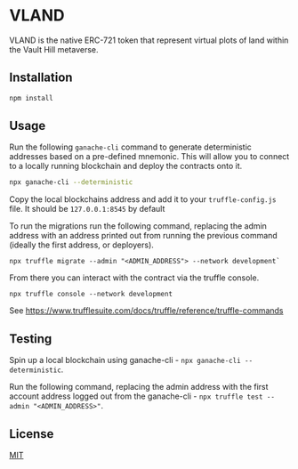 # VLAND

VLAND is the native ERC-721 token that represent virtual plots of land within the Vault Hill metaverse.

## Installation

```bash
npm install
```

## Usage

Run the following `ganache-cli` command to generate deterministic addresses based on a pre-defined mnemonic. This will allow you to connect to a locally running blockchain and deploy the contracts onto it.

```bash
npx ganache-cli --deterministic
```
Copy the local blockchains address and add it to your `truffle-config.js` file. It should be `127.0.0.1:8545` by default

To run the migrations run the following command, replacing the admin address with an address printed out from running the  previous command (ideally the first address, or deployers).

```
npx truffle migrate --admin "<ADMIN_ADDRESS"> --network development`
```
From there you can interact with the contract via the truffle console.

```
npx truffle console --network development
```

See https://www.trufflesuite.com/docs/truffle/reference/truffle-commands

## Testing

Spin up a local blockchain using ganache-cli - `npx ganache-cli --deterministic`.

Run the following command, replacing the admin address with the first account address logged out from the ganache-cli - `npx truffle test --admin "<ADMIN_ADDRESS>"`.

## License
[MIT](https://choosealicense.com/licenses/mit/)